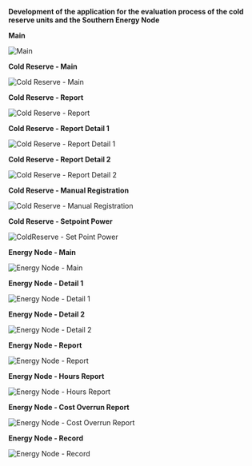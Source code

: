 **Development of the application for the evaluation process of the cold reserve units and the Southern Energy Node**


**Main**

![Main](assets/01_Main.png)

**Cold Reserve - Main**

![Cold Reserve - Main](assets/02_ColdReserve_Main.png)

**Cold Reserve - Report**

![Cold Reserve - Report](assets/03_ColdReserve_Report.png)

**Cold Reserve - Report Detail 1**

![Cold Reserve - Report Detail 1](assets/04_ColdReserve_Report_Detail1.png)

**Cold Reserve - Report Detail 2**

![Cold Reserve - Report Detail 2](assets/05_ColdReserve_Report_Detail2.png)

**Cold Reserve - Manual Registration**

![Cold Reserve - Manual Registration](assets/06_ColdReserve_ManualRegistration.png)

**Cold Reserve - Setpoint Power**

![ColdReserve - Set Point Power](assets/07_ColdReserve_SetpointPower.png)

**Energy Node - Main**

![Energy Node - Main](assets/08_EnergyNode_Main.png)

**Energy Node - Detail 1**

![Energy Node - Detail 1](assets/09_EnergyNode_Detail1.png)

**Energy Node - Detail 2**

![Energy Node - Detail 2](assets/10_EnergyNode_Detail2.png)

**Energy Node - Report**

![Energy Node - Report](assets/11_EnergyNode_Report.png)

**Energy Node - Hours Report**

![Energy Node - Hours Report](assets/12_EnergyNode_HoursReport.png)

**Energy Node - Cost Overrun Report**

![Energy Node - Cost Overrun Report](assets/13_EnergyNode_CostOverrunReport.png)

**Energy Node - Record**

![Energy Node - Record](assets/14_EnergyNode_Record.png)
